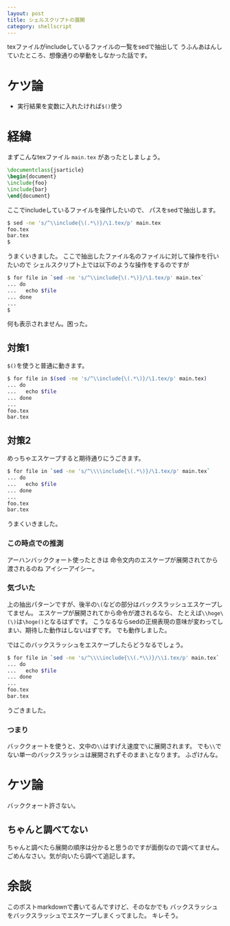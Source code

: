 ```yaml
---
layout: post
title: シェルスクリプトの展開
category: shellscript
---
```

texファイルがincludeしているファイルの一覧をsedで抽出して
うふんあはんしていたところ、想像通りの挙動をしなかった話です。


ケツ論
========
- 実行結果を変数に入れたければ`$()`使う


経緯
========
まずこんなtexファイル `main.tex` があったとしましょう。

```tex
\documentclass{jsarticle}
\begin{document}
\include{foo}
\include{bar}
\end{document}
```

ここでincludeしているファイルを操作したいので、
パスをsedで抽出します。

```sh
$ sed -ne 's/^\\include{\(.*\)}/\1.tex/p' main.tex
foo.tex
bar.tex
$
```

うまくいきました。
ここで抽出したファイル名のファイルに対して操作を行いたいので
シェルスクリプト上では以下のような操作をするのですが

```sh
$ for file in `sed -ne 's/^\\include{\(.*\)}/\1.tex/p' main.tex`
... do
...   echo $file
... done
... 
$
```

何も表示されません。困った。


対策1
--------
`$()`を使うと普通に動きます。

```sh
$ for file in $(sed -ne 's/^\\include{\(.*\)}/\1.tex/p' main.tex)
... do
...   echo $file
... done
... 
foo.tex
bar.tex
```

対策2
--------
めっちゃエスケープすると期待通りにうごきます。

```sh
$ for file in `sed -ne 's/^\\\\include{\(.*\)}/\1.tex/p' main.tex`
... do
...   echo $file
... done
... 
foo.tex
bar.tex
```

うまくいきました。

### この時点での推測
アーハンバッククォート使ったときは
命令文内のエスケープが展開されてから渡されるのね
アイシーアイシー。

### 気づいた
上の抽出パターンですが、後半の`\(`などの部分はバックスラッシュエスケープしてません。
エスケープが展開されてから命令が渡されるなら、
たとえば`\\hoge\(\)`は`\hoge()`となるはずです。
こうなるならsedの正規表現の意味が変わってしまい、期待した動作はしないはずです。
でも動作しました。

ではこのバックスラッシュをエスケープしたらどうなるでしょう。

```sh
$ for file in `sed -ne 's/^\\\\include{\\(.*\\)}/\\1.tex/p' main.tex`
... do
...   echo $file
... done
... 
foo.tex
bar.tex
```

うごきました。

### つまり
バッククォートを使うと、文中の`\\`はすげえ速度で`\`に展開されます。
でも`\\`でない単一のバックスラッシュは展開されずそのまま`\`となります。
ふざけんな。

ケツ論
========
バッククォート許さない。

ちゃんと調べてない
--------
ちゃんと調べたら展開の順序は分かると思うのですが面倒なので調べてません。
ごめんなさい。気が向いたら調べて追記します。

余談
========
このポストmarkdownで書いてるんですけど、そのなかでも
バックスラッシュをバックスラッシュでエスケープしまくってました。
キレそう。
